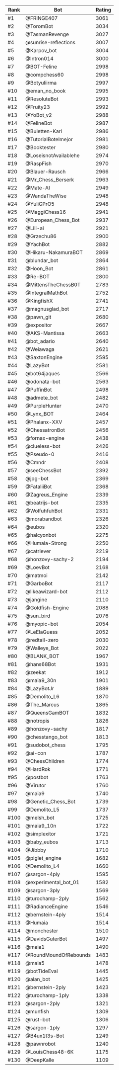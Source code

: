 Rank|Bot|Rating
---|---|---
#1|@FRINGE407|3061
#2|@ToromBot|3034
#3|@TasmanRevenge|3027
#4|@sunrise-reflections|3007
#5|@Karpov_bot|3004
#6|@Intron014|3000
#7|@BOT-Feline|2998
#8|@compchess60|2998
#9|@Botyuliirma|2997
#10|@eman_no_book|2995
#11|@ResoluteBot|2993
#12|@Fruity23|2992
#13|@YoBot_v2|2988
#14|@FelineBot|2987
#15|@Buletten-Karl|2986
#16|@TutorialBotelmejor|2981
#17|@Booktester|2980
#18|@LoseisnotAvailablehe|2974
#19|@RaspFish|2970
#20|@Blauer-Rausch|2966
#21|@Mr_Chess_Berserk|2963
#22|@Mate-AI|2949
#23|@WandaTheWise|2948
#24|@YuliGPrO5|2948
#25|@MaggiChess16|2941
#26|@European_Chess_Bot|2937
#27|@Lili-ai|2921
#28|@Grzechu86|2900
#29|@YachBot|2882
#30|@Hikaru-NakamuraBOT|2869
#31|@blundar_bot|2864
#32|@Hoon_Bot|2861
#33|@Re-BOT|2800
#34|@MittensTheChessB0T|2783
#35|@IntegralMathBot|2752
#36|@KingfishX|2741
#37|@magnusglad_bot|2717
#38|@pawn_git|2680
#39|@expositor|2667
#40|@AKS-Mantissa|2663
#41|@bot_adario|2640
#42|@Weiawaga|2621
#43|@SaxtonEngine|2595
#44|@LazyBot|2581
#45|@bot64jaques|2566
#46|@odonata-bot|2563
#47|@PuffinBot|2498
#48|@admete_bot|2482
#49|@PurpleHunter|2470
#50|@Lynx_BOT|2464
#51|@Phalanx-XXV|2457
#52|@ChessatronBot|2456
#53|@fornax-engine|2438
#54|@clueless-bot|2426
#55|@Pseudo-0|2416
#56|@Cmndr|2408
#57|@seeChessBot|2392
#58|@jpg-bot|2369
#59|@FataliiBot|2368
#60|@Zagreus_Engine|2339
#61|@beatrijs-bot|2335
#62|@WolfuhfuhBot|2331
#63|@morabandbot|2326
#64|@eubos|2320
#65|@halcyonbot|2275
#66|@Humaia-Strong|2250
#67|@catriever|2219
#68|@honzovy-sachy-2|2194
#69|@LoevBot|2168
#70|@matmoi|2142
#71|@GarboBot|2117
#72|@likeawizard-bot|2112
#73|@jangine|2110
#74|@Goldfish-Engine|2088
#75|@sun_bird|2076
#76|@myopic-bot|2054
#77|@LeElaGuess|2052
#78|@redtail-zero|2030
#79|@Walleye_Bot|2022
#80|@BLANK_BOT|1967
#81|@hans68Bot|1931
#82|@zeekat|1912
#83|@maia9_30n|1901
#84|@LazyBotJr|1889
#85|@Demolito_L6|1870
#86|@The_Marcus|1865
#87|@QueensGamBOT|1832
#88|@notropis|1826
#89|@honzovy-sachy|1817
#90|@chesstango_bot|1813
#91|@sudobot_chess|1795
#92|@ai-con|1787
#93|@ChessChildren|1774
#94|@HardRok|1771
#95|@postbot|1763
#96|@Virutor|1760
#97|@maia9|1740
#98|@Genetic_Chess_Bot|1739
#99|@Demolito_L5|1737
#100|@melsh_bot|1725
#101|@maia9_10n|1722
#102|@simplexitor|1721
#103|@baby_eubos|1713
#104|@Jibbby|1710
#105|@piglet_engine|1682
#106|@Demolito_L4|1660
#107|@sargon-4ply|1595
#108|@experimental_bot_01|1582
#109|@sargon-3ply|1569
#110|@turochamp-2ply|1562
#111|@RadianceEngine|1546
#112|@bernstein-4ply|1514
#113|@Humaia|1514
#114|@monchester|1510
#115|@DavidsGuterBot|1497
#116|@maia1|1490
#117|@RoundMoundOfRebounds|1483
#118|@maia5|1478
#119|@botTideEval|1445
#120|@alan_bot|1425
#121|@bernstein-2ply|1423
#122|@turochamp-1ply|1338
#123|@sargon-2ply|1321
#124|@munfish|1309
#125|@rust-bot|1306
#126|@sargon-1ply|1297
#127|@B4ux1t3s-Bot|1249
#128|@pawnrobot|1240
#129|@LouisChess48-6K|1175
#130|@DeepKalle|1109
